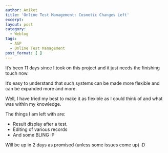 ```yaml
---
author: Aniket
title: 'Online Test Management: Cosmetic Changes Left'
excerpt:
layout: post
category:
  - Weblog
tags:
  - ASP
  - Online Test Management
post_format: [ ]
---
```

It’s been 11 days since I took on this project and it just needs the finishing touch now.

It’s easy to understand that such systems can be made more flexible and can be expanded more and more.

Well, I have tried my best to make it as flexible as I could think of and what was within my knowledge.

The things I am left with are:

*   Result display after a test.
*   Editing of various records
*   And some BLING :P

Will be up in 2 days as promised (unless some issues come up) :D